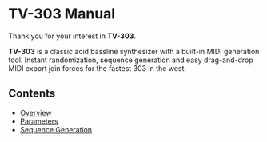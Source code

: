 # TV-303 Manual

Thank you for your interest in **TV-303**.

**TV-303** is a classic acid bassline synthesizer with a built-in MIDI generation tool. Instant randomization, sequence generation and easy drag-and-drop MIDI export join forces for the fastest 303 in the west.

## Contents

- [Overview](overview)
- [Parameters](parameters)
- [Sequence Generation](sequence-generation)
